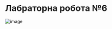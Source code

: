 
# Лабраторна робота №6





![image](https://user-images.githubusercontent.com/93381859/231571614-dc52d295-2e09-404e-b675-7fb56a4ccf66.png)




